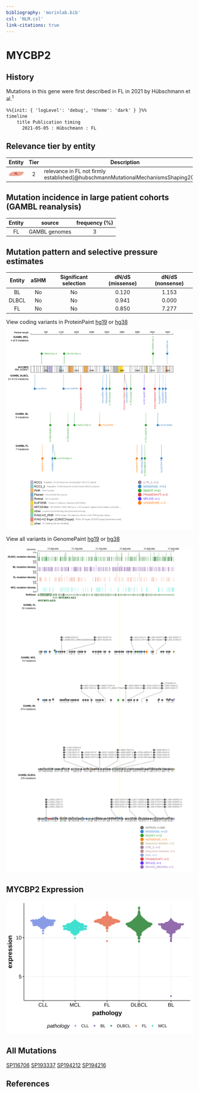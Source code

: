 ```yaml
---
bibliography: 'morinlab.bib'
csl: 'NLM.csl'
link-citations: true
---
```

# MYCBP2

## History
Mutations in this gene were first described in FL in 2021 by Hübschmann et al.<sup>1</sup>

```mermaid
%%{init: { 'logLevel': 'debug', 'theme': 'dark' } }%%
timeline
    title Publication timing
      2021-05-05 : Hübschmann : FL
```

## Relevance tier by entity

|Entity|Tier|Description                           |
|:------:|:----:|--------------------------------------|
|![FL](images/icons/FL_tier2.png)    |2   |relevance in FL not firmly established[@hubschmannMutationalMechanismsShaping2021b]|

## Mutation incidence in large patient cohorts (GAMBL reanalysis)

|Entity|source       |frequency (%)|
|:------:|:-------------:|:-------------:|
|FL    |GAMBL genomes|3            |

## Mutation pattern and selective pressure estimates

|Entity|aSHM|Significant selection|dN/dS (missense)|dN/dS (nonsense)|
|:------:|:----:|:---------------------:|:----------------:|:----------------:|
|BL    |No  |No                   |0.120           |1.153           |
|DLBCL |No  |No                   |0.941           |0.000           |
|FL    |No  |No                   |0.850           |7.277           |


View coding variants in ProteinPaint [hg19](https://morinlab.github.io/LLMPP/GAMBL/MYCBP2_protein.html)  or [hg38](https://morinlab.github.io/LLMPP/GAMBL/MYCBP2_protein_hg38.html)

![](images/proteinpaint/MYCBP2_NM_015057.svg)

View all variants in GenomePaint [hg19](https://morinlab.github.io/LLMPP/GAMBL/MYCBP2.html)  or [hg38](https://morinlab.github.io/LLMPP/GAMBL/MYCBP2_hg38.html)

![](images/proteinpaint/MYCBP2.svg)

## MYCBP2 Expression
![](images/gene_expression/MYCBP2_by_pathology.svg)


## All Mutations

[SP116706](https://www.bcgsc.ca/downloads/morinlab/GAMBL/MALY/SP116706.html)
[SP193337](https://www.bcgsc.ca/downloads/morinlab/GAMBL/MALY/SP193337.html)
[SP194212](https://www.bcgsc.ca/downloads/morinlab/GAMBL/MALY/SP194212.html)
[SP194216](https://www.bcgsc.ca/downloads/morinlab/GAMBL/MALY/SP194216.html)

## References

<!-- ORIGIN: hubschmannMutationalMechanismsShaping2021b -->
<!-- FL: hubschmannMutationalMechanismsShaping2021b -->
